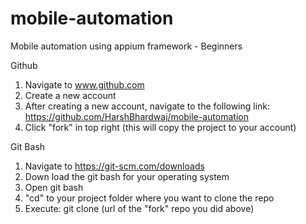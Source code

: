 # mobile-automation
Mobile automation using appium framework - Beginners

Github
1) Navigate to www.github.com
2) Create a new account
3) After creating a new account, navigate to the following link: https://github.com/HarshBhardwaj/mobile-automation
4) Click "fork" in top right (this will copy the project to your account)

Git Bash
1) Navigate to https://git-scm.com/downloads
2) Down load the git bash for your operating system
3) Open git bash
4) "cd" to your project folder where you want to clone the repo
5) Execute: git clone (url of the "fork" repo you did above)
